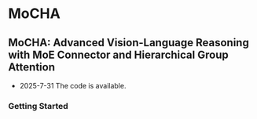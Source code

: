 # MoCHA
## MoCHA: Advanced Vision-Language Reasoning with MoE Connector and Hierarchical Group Attention

* 2025-7-31 The code is available.

### Getting Started

